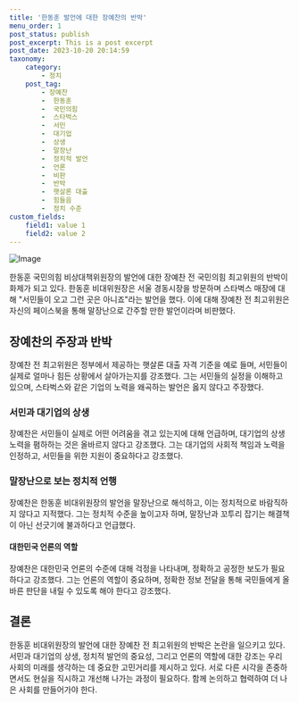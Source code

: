 ```yaml
---
title: '한동훈 발언에 대한 장예찬의 반박'
menu_order: 1
post_status: publish
post_excerpt: This is a post excerpt
post_date: 2023-10-20 20:14:59
taxonomy:
    category:
        - 정치
    post_tag:
        - 장예찬
        -  한동훈
        -  국민의힘
        -  스타벅스
        -  서민
        -  대기업
        -  상생
        -  말장난
        -  정치적 발언
        -  언론
        -  비판
        -  반박
        -  햇살론 대출
        -  힘들음
        -  정치 수준
custom_fields:
    field1: value 1
    field2: value 2
---
```


![Image](https://imgnews.pstatic.net/image/002/2024/02/06/0002318702_001_20240206182400985.jpg?type=w647)


한동훈 국민의힘 비상대책위원장의 발언에 대한 장예찬 전 국민의힘 최고위원의 반박이 화제가 되고 있다. 한동훈 비대위원장은 서울 경동시장을 방문하며 스타벅스 매장에 대해 "서민들이 오고 그런 곳은 아니죠"라는 발언을 했다. 이에 대해 장예찬 전 최고위원은 자신의 페이스북을 통해 말장난으로 간주할 만한 발언이라며 비판했다.

## 장예찬의 주장과 반박

장예찬 전 최고위원은 정부에서 제공하는 햇살론 대출 자격 기준을 예로 들며, 서민들이 실제로 얼마나 힘든 상황에서 살아가는지를 강조했다. 그는 서민들의 실정을 이해하고 있으며, 스타벅스와 같은 기업의 노력을 왜곡하는 발언은 옳지 않다고 주장했다.

### 서민과 대기업의 상생

장예찬은 서민들이 실제로 어떤 어려움을 겪고 있는지에 대해 언급하며, 대기업의 상생 노력을 폄하하는 것은 올바르지 않다고 강조했다. 그는 대기업의 사회적 책임과 노력을 인정하고, 서민들을 위한 지원이 중요하다고 강조했다.

### 말장난으로 보는 정치적 언행

장예찬은 한동훈 비대위원장의 발언을 말장난으로 해석하고, 이는 정치적으로 바람직하지 않다고 지적했다. 그는 정치적 수준을 높이고자 하며, 말장난과 꼬투리 잡기는 해결책이 아닌 선긋기에 불과하다고 언급했다.

#### 대한민국 언론의 역할

장예찬은 대한민국 언론의 수준에 대해 걱정을 나타내며, 정확하고 공정한 보도가 필요하다고 강조했다. 그는 언론의 역할이 중요하며, 정확한 정보 전달을 통해 국민들에게 올바른 판단을 내릴 수 있도록 해야 한다고 강조했다.

## 결론

한동훈 비대위원장의 발언에 대한 장예찬 전 최고위원의 반박은 논란을 일으키고 있다. 서민과 대기업의 상생, 정치적 발언의 중요성, 그리고 언론의 역할에 대한 강조는 우리 사회의 미래를 생각하는 데 중요한 고민거리를 제시하고 있다. 서로 다른 시각을 존중하면서도 현실을 직시하고 개선해 나가는 과정이 필요하다. 함께 논의하고 협력하여 더 나은 사회를 만들어가야 한다.
